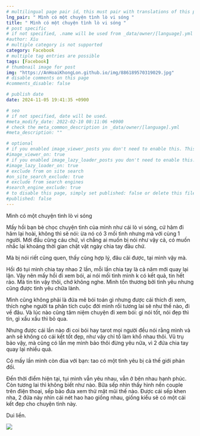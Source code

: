```yaml
---
# multilingual page pair id, this must pair with translations of this page. (This name must be unique)
lng_pair: " Mình có một chuyện tình lò vi sóng "
title: " Mình có một chuyện tình lò vi sóng "
# post specific
# if not specified, .name will be used from _data/owner/[language].yml
#author: Xíu
# multiple category is not supported
category: Facebook
# multiple tag entries are possible
tags: [Facebook]
# thumbnail image for post
img: "https://AnHoaiKhongLon.github.io/img/886189570319029.jpg"
# disable comments on this page
#comments_disable: false

# publish date
date: 2024-11-05 19:41:35 +0900

# seo
# if not specified, date will be used.
#meta_modify_date: 2022-02-10 08:11:06 +0900
# check the meta_common_description in _data/owner/[language].yml
#meta_description: ""

# optional
# if you enabled image_viewer_posts you don't need to enable this. This is only if image_viewer_posts = false
#image_viewer_on: true
# if you enabled image_lazy_loader_posts you don't need to enable this. This is only if image_lazy_loader_posts = false
#image_lazy_loader_on: true
# exclude from on site search
#on_site_search_exclude: true
# exclude from search engines
#search_engine_exclude: true
# to disable this page, simply set published: false or delete this file
#published: false
---
```


<!-- outline-start -->
Mình có một chuyện tình lò vi sóng

Mấy hồi bạn bè chọc chuyện tình của mình như cái lò vi sóng, cứ hâm đi hâm lại hoài, không thì sẽ nói: ừa nó có 3 mối tình nhưng mà với cùng 1 người. Mới đầu cũng cáu chứ, vì chẳng ai muốn bị nói như vậy cả, có muốn nhắc lại khoảng thời gian chật vật ngày chia tay đâu chứ.

Mà bị nói riết cũng quen, thấy cũng hợp lý, đâu cãi được, tại mình vậy mà.

Hồi đó tụi mình chia tay nhao 2 lần, mỗi lần chia tay là cả năm mới quay lại lận. Vậy nên mấy hồi đi xem bói, ai nói mối tình mình k có kết quả, tin hết ráo. Mà tin tin vậy thôi, chớ không nghe. Mình tổn thương bởi tình yêu nhưng cũng được tình yêu chữa lành.

Mình cũng không phải là đứa mê bói toán gì nhưng được cái thích đi xem, thích nghe người ta phân tích cuộc đời mình rồi tương lai sẽ như thế nào, đi về đâu. Và lúc nào cũng tâm niệm chuyện đi xem bói: gì nói tốt, nói đẹp thì tin, gì xấu xấu thì bỏ qua.

Nhưng được cái lần nào đi coi bói hay tarot mọi người đều nói rằng mình và anh sẽ không có cái kết tốt đẹp, như vậy chỉ tổ làm khổ nhau thôi. Vũ trụ bảo vậy, mà cũng có lần mẹ mình bảo thôi đừng yêu nữa, vì 2 đứa chia tay quay lại nhiều quá.

Có mấy lần mình còn đùa với bạn: tao có một tình yêu bị cả thế giới phản đối.

Đến thời điểm hiện tại, tụi mình vẫn yêu nhau, vẫn ở bên nhau hạnh phúc. Còn tương lai thì không biết như nào. Bữa sếp nhìn thấy hình nền couple trên điện thoại, sếp bảo đưa xem thử mặt mũi thế nào. Được cái sếp khen nha, 2 đứa này nhìn cái nét hao hao giống nhau, giống kiểu sẽ có một cái kết đẹp cho chuyện tình này.

Dui liền.
<!-- outline-end -->

<img src= "https://AnHoaiKhongLon.github.io/img/886189570319029.jpg">
